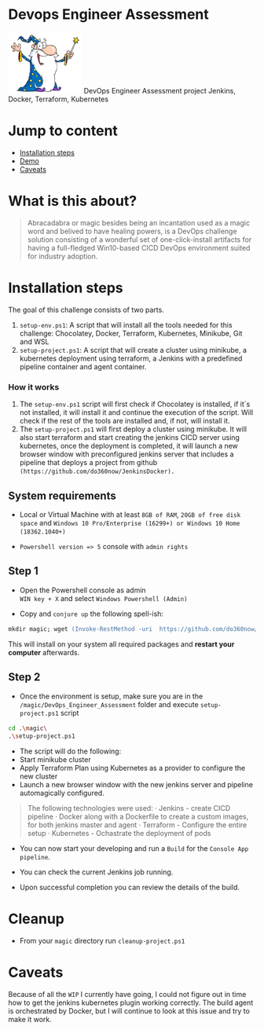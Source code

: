 # Devops Engineer Assessment
<img src="https://github.com/do360now/DevOps_Engineer_Assessment/blob/main/wizard.jpg" alt="magic" width="150">
DevOps Engineer Assessment project Jenkins, Docker, Terraform, Kubernetes

# Jump to content

- [Installation steps](#Installation-steps)
- [Demo](#Demo)
- [Caveats](#Caveats)


# What is this about?

> Abracadabra or magic besides being an incantation used as a magic word and belived to have healing powers, is a DevOps challenge solution consisting of a wonderful set of one-click-install artifacts for having a full-fledged Win10-based CICD DevOps environment suited for industry adoption.

# Installation steps

The goal of this challenge consists of two parts.
1. ```setup-env.ps1```: A script that will install all the tools needed for this challenge: Chocolatey, Docker, Terraform, Kubernetes, Minikube, Git and WSL
2. ```setup-project.ps1```: A script that will create a cluster using minikube, a kubernetes deployment using terraform, a Jenkins with a predefined pipeline container and agent container. 

### How it works
1. The ```setup-env.ps1``` script will first check if Chocolatey is installed, if it´s not installed, it will install it and continue the execution of the script. Will check if the rest of the tools are installed and, if not, will install it.
2. The ```setup-project.ps1``` will first deploy a cluster using minikube. It will also start terraform and start creating the jenkins CICD server using kubernetes, once the deployment is completed, it will launch a new browser window with preconfigured jenkins server that includes a pipeline that deploys a project from github `(https://github.com/do360now/JenkinsDocker).`

    
## System requirements

- Local or Virtual Machine with at least `8GB of RAM`, `20GB of free disk space` and `Windows 10 Pro/Enterprise (16299+) or Windows 10 Home (18362.1040+)`

- `Powershell version => 5` console with `admin rights`

## Step 1
- Open the Powershell console as admin <br>
`WIN key + X` and select `Windows Powershell (Admin)`

- Copy and `conjure up` the following spell-ish:


```ps
mkdir magic; wget (Invoke-RestMethod -uri  https://github.com/do360now/DevOps_Engineer_Assessment/releases/tag/latest | select -expand tarball_url) -o t.tar.gz | tar -xf t.tar.gz -C magic --strip-components 1; cd magic; .\setup-env.ps1
```

This will install on your system all required packages and **restart your computer** afterwards.


## Step 2

- Once the environment is setup, make sure you are in the `/magic/DevOps_Engineer_Assessment` folder and execute `setup-project.ps1` script

```sh
cd .\magic\
.\setup-project.ps1
```

- The script will do the following:
- Start minikube cluster
- Apply Terraform Plan using Kubernetes as a provider to configure the new cluster
- Launch a new browser window with the new jenkins server and pipeline automagically configured.

> The following technologies were used:
  · Jenkins - create CICD pipeline
  · Docker along with a Dockerfile to create a custom images, for both jenkins master and agent
  · Terraform - Configure the entire setup
  · Kubernetes - Ochastrate the deployment of pods

- You can now start your developing and run a `Build` for the `Console App pipeline`. 

- You can check the current Jenkins job running.

- Upon successful completion you can review the details of the build.

# Cleanup
- From your `magic` directory run `cleanup-project.ps1`

# Caveats

Because of all the `WIP` I currently have going,  I could not figure out in time how to get the jenkins kubernetes plugin working correctly. The build agent is orchestrated by Docker, but I will continue to look at this issue and try to make it work. 